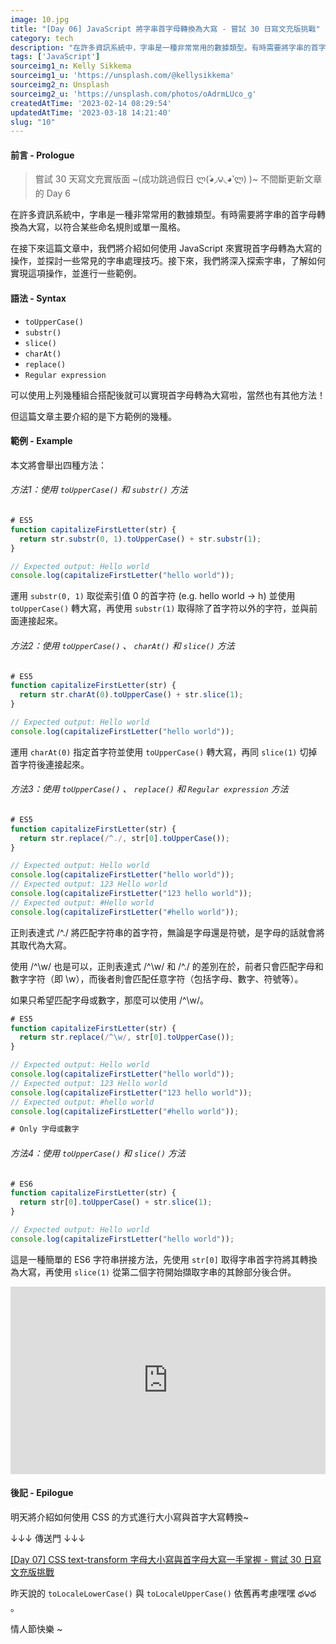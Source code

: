 ```yaml
---
image: 10.jpg
title: "[Day 06] JavaScript 將字串首字母轉換為大寫 - 嘗試 30 日寫文充版挑戰"
category: tech
description: "在許多資訊系統中，字串是一種非常常用的數據類型。有時需要將字串的首字母轉換為大寫，以符合某些命名規則或單一風格，本篇使用語法 toUpperCase、substr、slice、charAt、replace 與 Regular expression 正則表達示進行範例介紹。"
tags: ['JavaScript']
sourceimg1_n: Kelly Sikkema
sourceimg1_u: 'https://unsplash.com/@kellysikkema'
sourceimg2_n: Unsplash
sourceimg2_u: 'https://unsplash.com/photos/oAdrmLUco_g'
createdAtTime: '2023-02-14 08:29:54'
updatedAtTime: '2023-03-18 14:21:40'
slug: "10"
---
```


#### 前言 - Prologue

> 嘗試 30 天寫文充實版面 ~(成功跳過假日 ლ(́◕◞౪◟◕‵ლ) )~ 不間斷更新文章的 Day 6

在許多資訊系統中，字串是一種非常常用的數據類型。有時需要將字串的首字母轉換為大寫，以符合某些命名規則或單一風格。

在接下來這篇文章中，我們將介紹如何使用 JavaScript 來實現首字母轉為大寫的操作，並探討一些常見的字串處理技巧。接下來，我們將深入探索字串，了解如何實現這項操作，並進行一些範例。

#### 語法 - Syntax

- `toUpperCase()`
- `substr()`
- `slice()`
- `charAt()`
- `replace()`
- `Regular expression`

可以使用上列幾種組合搭配後就可以實現首字母轉為大寫啦，當然也有其他方法！

但這篇文章主要介紹的是下方範例的幾種。

#### 範例 - Example

本文將會舉出四種方法：

###### 方法1：使用 `toUpperCase()` 和 `substr()` 方法

```js
# ES5
function capitalizeFirstLetter(str) {
  return str.substr(0, 1).toUpperCase() + str.substr(1);
}

// Expected output: Hello world
console.log(capitalizeFirstLetter("hello world")); 
```

運用 `substr(0, 1)` 取從索引值 0 的首字符 (e.g. hello world -> h) 並使用 `toUpperCase()` 轉大寫，再使用 `substr(1)` 取得除了首字符以外的字符，並與前面連接起來。

###### 方法2：使用 `toUpperCase()` 、 `charAt()` 和 `slice()` 方法

```js
# ES5
function capitalizeFirstLetter(str) {
  return str.charAt(0).toUpperCase() + str.slice(1);
}

// Expected output: Hello world
console.log(capitalizeFirstLetter("hello world")); 
```

運用 `charAt(0)` 指定首字符並使用 `toUpperCase()` 轉大寫，再同 `slice(1)` 切掉首字符後連接起來。


###### 方法3：使用 `toUpperCase()` 、 `replace()` 和 `Regular expression` 方法

```js
# ES5
function capitalizeFirstLetter(str) {
  return str.replace(/^./, str[0].toUpperCase());
}

// Expected output: Hello world
console.log(capitalizeFirstLetter("hello world")); 
// Expected output: 123 Hello world
console.log(capitalizeFirstLetter("123 hello world")); 
// Expected output: #Hello world
console.log(capitalizeFirstLetter("#hello world")); 
```

正則表達式 /^./ 將匹配字符串的首字符，無論是字母還是符號，是字母的話就會將其取代為大寫。

使用 /^\w/ 也是可以，正則表達式 /^\w/ 和 /^./ 的差別在於，前者只會匹配字母和數字字符（即 \w），而後者則會匹配任意字符（包括字母、數字、符號等）。

如果只希望匹配字母或數字，那麼可以使用 /^\w/。

```js
# ES5
function capitalizeFirstLetter(str) {
  return str.replace(/^\w/, str[0].toUpperCase());
}

// Expected output: Hello world
console.log(capitalizeFirstLetter("hello world")); 
// Expected output: 123 Hello world
console.log(capitalizeFirstLetter("123 hello world")); 
// Expected output: #hello world 
console.log(capitalizeFirstLetter("#hello world")); 

# Only 字母或數字
```

###### 方法4：使用 `toUpperCase()` 和 `slice()` 方法

```js
# ES6
function capitalizeFirstLetter(str) {
  return str[0].toUpperCase() + str.slice(1);
}

// Expected output: Hello world
console.log(capitalizeFirstLetter("hello world")); 
```

這是一種簡單的 ES6 字符串拼接方法，先使用 `str[0]` 取得字串首字符將其轉換為大寫，再使用 `slice(1)` 從第二個字符開始擷取字串的其餘部分後合併。

<iframe height="300" style="width: 100%;" scrolling="no" title="Capitalize  - JS" src="https://codepen.io/Rei_Kama414/embed/preview/wvEvvKE?default-tab=html%2Cresult&theme-id=dark" frameborder="no" loading="lazy" allowtransparency="true" allowfullscreen="true">
  See the Pen <a href="https://codepen.io/Rei_Kama414/pen/wvEvvKE">
  Capitalize  - JS</a> by RKM (<a href="https://codepen.io/Rei_Kama414">@Rei_Kama414</a>)
  on <a href="https://codepen.io">CodePen</a>.
</iframe>

#### 後記 - Epilogue

明天將介紹如何使用 CSS 的方式進行大小寫與首字大寫轉換~ 

↓↓↓ 傳送門 ↓↓↓

[[Day 07] CSS text-transform 字母大小寫與首字母大寫一手掌握 - 嘗試 30 日寫文充版挑戰](blog/11)

昨天說的 `toLocaleLowerCase()` 與 `toLocaleUpperCase()` 依舊再考慮嘿嘿 థ౪థ 。

情人節快樂 ~